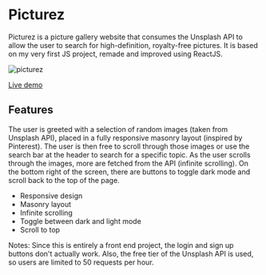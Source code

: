 # Picturez

Picturez is a picture gallery website that consumes the Unsplash API to allow the user to search for high-definition, royalty-free pictures. 
It is based on my very first JS project, remade and improved using ReactJS.

![picturez](https://user-images.githubusercontent.com/4154061/214395146-f960a985-a652-4827-9213-e77039fddb28.png)

[Live demo](https://nickpartalis.github.io/picturez-reactjs)

## Features

The user is greeted with a selection of random images (taken from Unsplash API), placed in a fully responsive masonry layout (inspired by Pinterest). 
The user is then free to scroll through those images or use the search bar at the header to search for a specific topic. 
As the user scrolls through the images, more are fetched from the API (infinite scrolling). 
On the bottom right of the screen, there are buttons to toggle dark mode and scroll back to the top of the page.

* Responsive design
* Masonry layout
* Infinite scrolling
* Toggle between dark and light mode
* Scroll to top

Notes: Since this is entirely a front end project, the login and sign up buttons don't actually work. 
Also, the free tier of the Unsplash API is used, so users are limited to 50 requests per hour.
